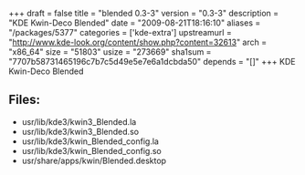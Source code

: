 +++
draft = false
title = "blended 0.3-3"
version = "0.3-3"
description = "KDE Kwin-Deco Blended"
date = "2009-08-21T18:16:10"
aliases = "/packages/5377"
categories = ['kde-extra']
upstreamurl = "http://www.kde-look.org/content/show.php?content=32613"
arch = "x86_64"
size = "51803"
usize = "273669"
sha1sum = "7707b58731465196c7b7c5d49e5e7e6a1dcbda50"
depends = "[]"
+++
KDE Kwin-Deco Blended

## Files: 
* usr/lib/kde3/kwin3_Blended.la
* usr/lib/kde3/kwin3_Blended.so
* usr/lib/kde3/kwin_Blended_config.la
* usr/lib/kde3/kwin_Blended_config.so
* usr/share/apps/kwin/Blended.desktop
